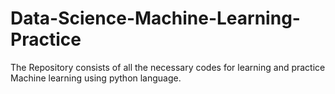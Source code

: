 # Data-Science-Machine-Learning-Practice
The Repository consists of all the necessary codes for learning and practice Machine learning using python language.
